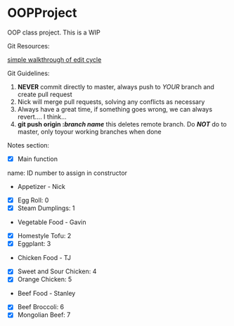# OOPProject

OOP class project. This is a WIP

Git Resources:

[simple walkthrough of edit cycle](http://dont-be-afraid-to-commit.readthedocs.io/en/latest/git/commandlinegit.html)

Git Guidelines:

1. **NEVER** commit directly to master, always push to *YOUR* branch and create pull request
2. Nick will merge pull requests, solving any conflicts as necessary
3. Always have a great time, if something goes wrong, we can always revert.... I think...
4. **git push origin :*branch name*** this deletes remote branch. Do ***_NOT_*** do to master, only toyour working branches when done

Notes section:


- [x] Main function

name: ID number to assign in constructor
- Appetizer - Nick
- [x] Egg Roll: 0
- [x] Steam Dumplings: 1
- Vegetable Food - Gavin
- [x] Homestyle Tofu: 2
- [x] Eggplant: 3
- Chicken Food - TJ
- [x] Sweet and Sour Chicken: 4
- [x] Orange Chicken: 5
- Beef Food - Stanley
- [x] Beef Broccoli: 6
- [x] Mongolian Beef: 7
